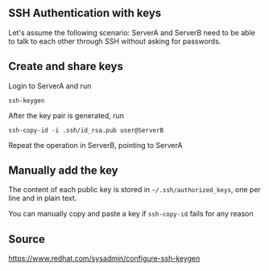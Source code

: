## SSH Authentication with keys

Let's assume the following scenario: ServerA and ServerB need to be able to talk to each other through SSH without asking for passwords.

## Create and share keys 

Login to ServerA and run
```
ssh-keygen
```
After the key pair is generated, run 
```
ssh-copy-id -i .ssh/id_rsa.pub user@ServerB
```
Repeat the operation in ServerB, pointing to ServerA

## Manually add the key
The content of each public key is stored in `∼/.ssh/authorized_keys`, one per line and in plain text. 

You can manually copy and paste a key if `ssh-copy-id` fails for any reason

## Source
https://www.redhat.com/sysadmin/configure-ssh-keygen
